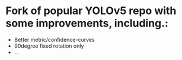 # Fork of popular YOLOv5 repo with some improvements, including.:
- Better metric/confidence-curves
- 90degree fixed rotation only
- ...
